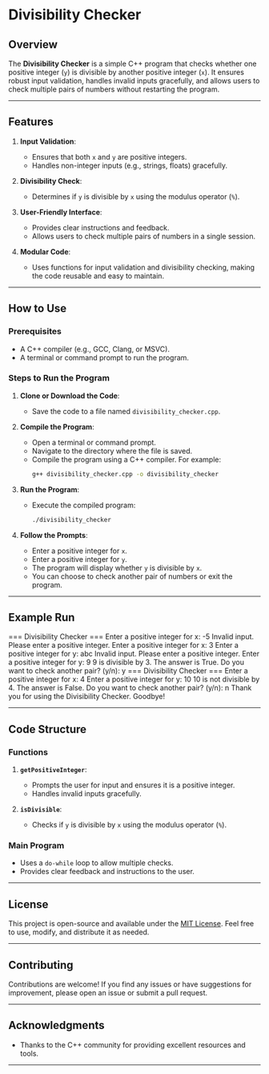 # Divisibility Checker

## Overview
The **Divisibility Checker** is a simple C++ program that checks whether one positive integer (`y`) is divisible by another positive integer (`x`). It ensures robust input validation, handles invalid inputs gracefully, and allows users to check multiple pairs of numbers without restarting the program.

---

## Features
1. **Input Validation**:
   - Ensures that both `x` and `y` are positive integers.
   - Handles non-integer inputs (e.g., strings, floats) gracefully.

2. **Divisibility Check**:
   - Determines if `y` is divisible by `x` using the modulus operator (`%`).

3. **User-Friendly Interface**:
   - Provides clear instructions and feedback.
   - Allows users to check multiple pairs of numbers in a single session.

4. **Modular Code**:
   - Uses functions for input validation and divisibility checking, making the code reusable and easy to maintain.

---

## How to Use

### Prerequisites
- A C++ compiler (e.g., GCC, Clang, or MSVC).
- A terminal or command prompt to run the program.

### Steps to Run the Program
1. **Clone or Download the Code**:
   - Save the code to a file named `divisibility_checker.cpp`.

2. **Compile the Program**:
   - Open a terminal or command prompt.
   - Navigate to the directory where the file is saved.
   - Compile the program using a C++ compiler. For example:
     ```bash
     g++ divisibility_checker.cpp -o divisibility_checker
     ```

3. **Run the Program**:
   - Execute the compiled program:
     ```bash
     ./divisibility_checker
     ```

4. **Follow the Prompts**:
   - Enter a positive integer for `x`.
   - Enter a positive integer for `y`.
   - The program will display whether `y` is divisible by `x`.
   - You can choose to check another pair of numbers or exit the program.

---

## Example Run
=== Divisibility Checker ===
Enter a positive integer for x: -5
Invalid input. Please enter a positive integer.
Enter a positive integer for x: 3
Enter a positive integer for y: abc
Invalid input. Please enter a positive integer.
Enter a positive integer for y: 9
9 is divisible by 3. The answer is True.
Do you want to check another pair? (y/n): y
=== Divisibility Checker ===
Enter a positive integer for x: 4
Enter a positive integer for y: 10
10 is not divisible by 4. The answer is False.
Do you want to check another pair? (y/n): n
Thank you for using the Divisibility Checker. Goodbye!


---

## Code Structure

### Functions
1. **`getPositiveInteger`**:
   - Prompts the user for input and ensures it is a positive integer.
   - Handles invalid inputs gracefully.

2. **`isDivisible`**:
   - Checks if `y` is divisible by `x` using the modulus operator (`%`).

### Main Program
- Uses a `do-while` loop to allow multiple checks.
- Provides clear feedback and instructions to the user.

---

## License
This project is open-source and available under the [MIT License](LICENSE). Feel free to use, modify, and distribute it as needed.

---

## Contributing
Contributions are welcome! If you find any issues or have suggestions for improvement, please open an issue or submit a pull request.

---

## Acknowledgments
- Thanks to the C++ community for providing excellent resources and tools.

---
